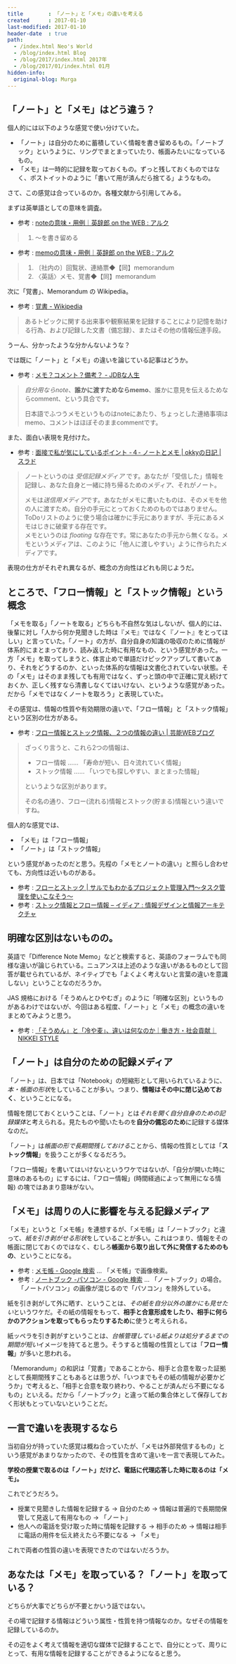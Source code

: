 ```yaml
---
title        : 「ノート」と「メモ」の違いを考える
created      : 2017-01-10
last-modified: 2017-01-10
header-date  : true
path:
  - /index.html Neo's World
  - /blog/index.html Blog
  - /blog/2017/index.html 2017年
  - /blog/2017/01/index.html 01月
hidden-info:
  original-blog: Murga
---
```


## 「ノート」と「メモ」はどう違う？

個人的には以下のような感覚で使い分けていた。

- 「ノート」は自分のために蓄積していく情報を書き留めるもの。「ノートブック」というように、リングでまとまっていたり、帳面みたいになっているもの。
- 「メモ」は一時的に記録を取っておくもの。ずっと残しておくものではなく、ポストイットのように「書いて用が済んだら捨てる」ようなもの。

さて、この感覚は合っているのか。各種文献から引用してみる。

まずは英単語としての意味を調査。

- 参考 : [noteの意味・用例｜英辞郎 on the WEB : アルク](http://eow.alc.co.jp/search?q=note)

> 1. ～を書き留める

- 参考 : [memoの意味・用例｜英辞郎 on the WEB : アルク](http://eow.alc.co.jp/search?q=memo)

> 1. 〔社内の〕回覧状、連絡票◆【同】memorandum
> 2. 〈英話〉メモ、覚書◆【同】memorandum

次に「覚書」、Memorandum の Wikipedia。

- 参考 : [覚書 - Wikipedia](https://ja.wikipedia.org/wiki/%E8%A6%9A%E6%9B%B8)

> あるトピックに関する出来事や観察結果を記録することにより記憶を助ける行為、および記録した文書（備忘録）、またはその他の情報伝達手段。

うーん、分かったような分かんないような？

では既に「ノート」と「メモ」の違いを論じている記事はどうか。

- 参考 : [メモ？コメント？備考？ - JDBな人生](http://jabnz.blog69.fc2.com/blog-entry-933.html)

> *自分用ならnote*、**誰かに渡すためならmemo**、誰かに意見を伝えるためならcomment、という具合です。
> 
> 日本語でふつうメモというものはnoteにあたり、ちょっとした連絡事項はmemo、コメントはほぼそのままcommentです。

また、面白い表現を見付けた。

- 参考 : [面接で私が気にしているポイント -４- ノートとメモ | okkyの日記 | スラド](https://srad.jp/~okky/journal/518085/)

> ノートというのは *受信記録メディア* です。あなたが「受信した」情報を記録し、あなた自身と一緒に持ち帰るためのメディア、それがノート。
> 
> メモは*送信用メディア*です。あなたがメモに書いたものは、そのメモを他の人に渡すため。自分の手元にとっておくためのものではありません。ToDoリストのように使う場合は確かに手元にありますが、手元にあるメモはじきに破棄する存在です。  
> メモというのは *floating* な存在です。常にあなたの手元から無くなる。メモというメディアは、このように「他人に渡しやすい」ように作られたメディアです。

表現の仕方がそれぞれ異なるが、概念の方向性はどれも同じようだ。

## ところで、「フロー情報」と「ストック情報」という概念

「メモを取る」「ノートを取る」どちらも不自然な気はしないが、個人的には、後輩に対し「人から何か見聞きした時は『メモ』ではなく『ノート』をとってほしい」と言っていた。「ノート」の方が、自分自身の知識の吸収のために情報が体系的にまとまっており、読み返した時に有用なもの、という感覚があった。一方「メモ」を取ってしまうと、体言止めで単語だけピックアップして書いてあり、それをどうするのか、といった体系的な情報は文書化されていない状態。その「メモ」はそのまま残しても有用ではなく、ずっと頭の中で正確に覚え続けておくか、正しく残すなら清書しなくてはいけない、というような感覚があった。だから「メモではなくノートを取ろう」と表現していた。

その感覚は、情報の性質や有効期限の違いで、「フロー情報」と「ストック情報」という区別の仕方がある。

- 参考 : [フロー情報とストック情報、２つの情報の違い | 芸能WEBブログ](http://no2000.com/website/19/)

> ざっくり言うと、これら2つの情報は、
> 
> - フロー情報 …… 「寿命が短い、日々流れていく情報」
> - ストック情報 …… 「いつでも探しやすい、まとまった情報」
> 
> というような区別があります。
> 
> その名の通り、フロー(流れる)情報とストック(貯まる)情報という違いですね。

個人的な感覚では、

- 「メモ」は「フロー情報」
- 「ノート」は「ストック情報」

という感覚があったのだと思う。先程の「メモとノートの違い」と照らし合わせても、方向性は近いものがある。

- 参考 : [フローとストック | サルでもわかるプロジェクト管理入門〜タスク管理を使いこなそう〜](https://www.backlog.jp/pm-guide/practice/practice5/practice5_3)
- 参考 : [ストック情報とフロー情報 – イディア : 情報デザインと情報アーキテクチャ](http://www.idia.jp/report/stock-and-flow-information/)

## 明確な区別はないものの。

英語で「Difference Note Memo」などと検索すると、英語のフォーラムでも同様な違いが論じられている。ニュアンスは上述のような違いがあるものとして回答が載せられているが、ネイティブでも「よくよく考えないと言葉の違いを意識しない」ということなのだろうか。

JAS 規格における「そうめんとひやむぎ」のように「明確な区別」というものがあるわけではないが、今回はある程度、「ノート」と「メモ」の概念の違いをまとめてみようと思う。

- 参考 : [「そうめん」と「冷や麦」、違いは何なのか｜働き方・社会貢献｜NIKKEI STYLE](http://style.nikkei.com/article/DGXNASDB18002_Y4A710C1000000)

## 「ノート」は自分のための記録メディア

「ノート」は、日本では「Notebook」の短縮形として用いられているように、*本・帳面の形状*をしていることが多い。つまり、**情報はその中に閉じ込めておく**、ということになる。

情報を閉じておくということは、「ノート」とは*それを開く自分自身のための記録媒体*と考えられる。見たものや聞いたものを**自分の備忘のため**に記録する媒体なのだ。

「ノート」は*帳面の形で長期間残しておける*ことから、情報の性質としては「**ストック情報**」を扱うことが多くなるだろう。

「フロー情報」を書いてはいけないというワケではないが、「自分が開いた時に意味のあるもの」にするには、「フロー情報」(時間経過によって無用になる情報) の塊ではあまり意味がない。

## 「メモ」は周りの人に影響を与える記録メディア

「メモ」というと「メモ帳」を連想するが、「メモ帳」は「ノートブック」と違って、*紙を引き剥がせる形状*をしていることが多い。これはつまり、情報をその帳面に閉じておくのではなく、むしろ**帳面から取り出して外に発信するためのもの**、ということになる。

- 参考 : [メモ帳 - Google 検索](https://www.google.co.jp/search?q=メモ帳&tbm=isch) … 「メモ帳」で画像検索。
- 参考 : [ノートブック -パソコン - Google 検索](https://www.google.co.jp/search?q=ノートブック+-パソコン&tbm=isch) … 「ノートブック」の場合。「ノートパソコン」の画像が混じるので「パソコン」を除外している。

紙を引き剥がして外に晒す、ということは、*その紙を自分以外の誰かにも見せたい*というワケだ。その紙の情報をもって、**相手と合意形成をしたり、相手に何らかのアクションを取ってもらったりするため**に使うと考えられる。

紙ッペラを引き剥がすということは、*台帳管理している紙よりは処分するまでの期間が短い*イメージを持てると思う。そうすると情報の性質としては「**フロー情報**」が多いと思われる。

「Memorandum」の和訳は「覚書」であることから、相手と合意を取った証拠として長期間残すこともあるとは思うが、「いつまでもその紙の情報が必要かどうか」で考えると、「相手と合意を取り終わり、やることが済んだら不要になるもの」といえる。だから「ノートブック」と違って紙の集合体として保存しておく形状もとっていないということだ。

## 一言で違いを表現するなら

当初自分が持っていた感覚は概ね合っていたが、「メモは外部発信するもの」という感覚があまりなかったので、その性質を含めて違いを一言で表現してみた。

**学校の授業で取るのは「ノート」だけど、電話に代理応答した時に取るのは「メモ」。**

これでどうだろう。

- 授業で見聞きした情報を記録する → 自分のため → 情報は普遍的で長期間保管して見返して有用なもの → 「ノート」
- 他人への電話を受け取った時に情報を記録する → 相手のため → 情報は相手に電話の用件を伝え終えたら不要になる → 「メモ」

これで両者の性質の違いを表現できたのではないだろうか。

## あなたは「メモ」を取っている？「ノート」を取っている？

どちらが大事でどちらが不要とかいう話ではない。

その場で記録する情報はどういう属性・性質を持つ情報なのか。なぜその情報を記録しているのか。

その辺をよく考えて情報を適切な媒体で記録することで、自分にとって、周りにとって、有用な情報を記録することができるようになると思う。
